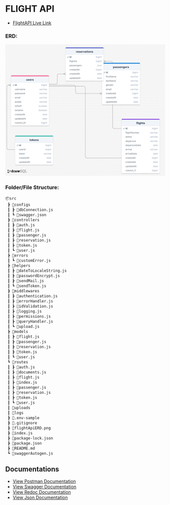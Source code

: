 # FLIGHT API

- [FlightAPI Live Link](https://flightapi-9jkz.onrender.com/)

### ERD:

![ERD](./flightApiERD.png)

### Folder/File Structure:

```
📦src
 ┣ 📂configs
 ┃ ┣ 📜dbConnection.js
 ┃ ┗ 📜swagger.json
 ┣ 📂controllers
 ┃ ┣ 📜auth.js
 ┃ ┣ 📜flight.js
 ┃ ┣ 📜passenger.js
 ┃ ┣ 📜reservation.js
 ┃ ┣ 📜token.js
 ┃ ┗ 📜user.js
 ┣ 📂errors
 ┃ ┗ 📜customError.js
 ┣ 📂helpers
 ┃ ┣ 📜dateToLocaleString.js
 ┃ ┣ 📜passwordEncrypt.js
 ┃ ┣ 📜sendMail.js
 ┃ ┗ 📜sendToken.js
 ┣ 📂middlewares
 ┃ ┣ 📜authentication.js
 ┃ ┣ 📜errorHandler.js
 ┃ ┣ 📜idValidation.js
 ┃ ┣ 📜logging.js
 ┃ ┣ 📜permissions.js
 ┃ ┣ 📜queryHandler.js
 ┃ ┗ 📜upload.js
 ┣ 📂models
 ┃ ┣ 📜flight.js
 ┃ ┣ 📜passenger.js
 ┃ ┣ 📜reservation.js
 ┃ ┣ 📜token.js
 ┃ ┗ 📜user.js
 ┗ 📂routes
 ┃ ┣ 📜auth.js
 ┃ ┣ 📜documents.js
 ┃ ┣ 📜flight.js
 ┃ ┣ 📜index.js
 ┃ ┣ 📜passenger.js
 ┃ ┣ 📜reservation.js
 ┃ ┣ 📜token.js
 ┃ ┗ 📜user.js
 ┃ 📂uploads
 ┃ 📂logs
 ┣ 📜.env-sample
 ┣ 📜.gitignore
 ┣ 📜flightApiERD.png
 ┣ 📜index.js
 ┣ 📜package-lock.json
 ┣ 📜package.json
 ┣ 📜README.md
 ┗ 📜swaggerAutogen.js
```

## Documentations

- [View Postman Documentation](https://documenter.getpostman.com/view/32987022/2sA3kVmMNX)
- [View Swagger Documentation](https://flightapi-9jkz.onrender.com/documents/swagger/)
- [View Redoc Documentation](https://flightapi-9jkz.onrender.com/documents/redoc)
- [View Json Documentation](https://flightapi-9jkz.onrender.com/documents/json)
